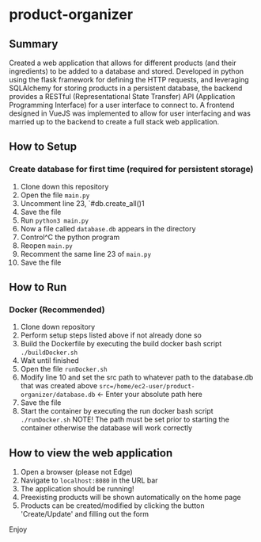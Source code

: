 # product-organizer

## Summary
Created a web application that allows for different products (and their ingredients) to be added to a database and stored. Developed in python using the flask framework for defining the HTTP requests, and leveraging SQLAlchemy for storing products in a persistent database, the backend provides a RESTful (Representational State Transfer) API (Application Programming Interface) for a user interface to connect to. A frontend designed in VueJS was implemented to allow for user interfacing and was married up to the backend to create a full stack web application.

## How to Setup
### Create database for first time (required for persistent storage)
1. Clone down this repository
2. Open the file  `main.py`
3. Uncomment line 23, `#db.create_all()1
4. Save the file
5. Run `python3 main.py`
6. Now a file called `database.db` appears in the directory
7. Control^C the python program
8. Reopen `main.py`
9. Recomment the same line 23 of `main.py`
10. Save the file

## How to Run
### Docker (Recommended)
1. Clone down repository
2. Perform setup steps listed above if not already done so
3. Build the Dockerfile by executing the build docker bash script `./buildDocker.sh`
4. Wait until finished
5. Open the file `runDocker.sh`
6. Modify line 10 and set the src path to whatever path to the database.db that was created above `src=/home/ec2-user/product-organizer/database.db` <- Enter your absolute path here
7. Save the file
8. Start the container by executing the run docker bash script `./runDocker.sh`
NOTE! The path must be set prior to starting the container otherwise the database will work correctly

## How to view the web application
1. Open a browser (please not Edge)
2. Navigate to `localhost:8080` in the URL bar
3. The application should be running!
4. Preexisting products will be shown automatically on the home page
5. Products can be created/modified by clicking the button 'Create/Update' and filling out the form

Enjoy


